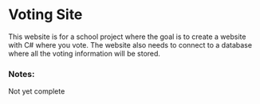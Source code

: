 # Voting Site
This website is for a school project where the goal is to create a website with C# where you vote. The website also needs to connect to a database where all the voting information will be stored.

### Notes:
Not yet complete
